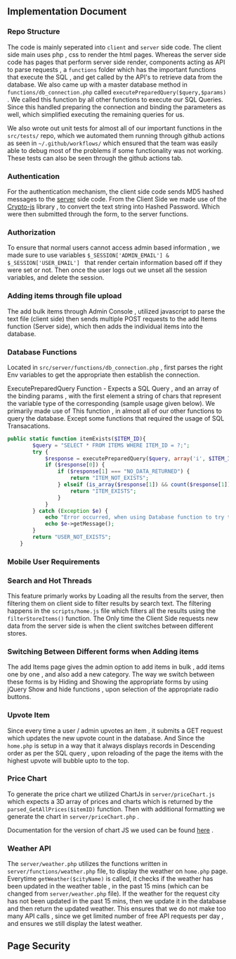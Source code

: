 ## Implementation Document

### Repo Structure

The code is mainly seperated into ```client``` and ```server``` side code. The client side main uses php , css to render the html pages. Whereas the server side code has pages that perform server side render, components acting as API to parse requests , a ```functions``` folder which has the important functions that execute the SQL , and get called by the API's to retrieve data from the database. We also came up with a master database method in ```functions/db_connection.php``` called ```executePreparedQuery($query,$params)``` . We called this function by all other functions to execute our SQL Queries. Since this handled preparing the connection and binding the parameters as well,  which simplified executing the remaining queries for us.

We also wrote out unit tests for almost all of our important functions in the ```src/tests/``` repo, which we automated them running through github actions as seen in ```~/.github/workflows/``` which ensured that the team was easily able to debug most of the problems if some functionality was not working. These tests can also be seen through the github actions tab.

### Authentication

For the authentication mechanism, the client side code sends MD5 hashed messages to the <u>server</u> side code. From the Client Side we made use of the [Crypto-js](https://www.npmjs.com/package/crypto-js) library , to convert the text string into Hashed Password. Which were then submitted through the form, to the server functions. 

### Authorization

To ensure that normal users cannot access admin based information , we made sure to use variables ```$_SESSION['ADMIN_EMAIL'] & $_SESSION['USER_EMAIL'] ```  that render certain information based off if they were set or not. Then once the user logs out we unset all the session variables, and delete the session.

### Adding items through file upload

The add bulk items through Admin Console , utilized javascript to parse the text file (client side) then sends multiple POST requests to the add Items function (Server side), which then adds the individual items into the database.

### Database Functions

Located in ```src/server/functions/db_connection.php``` , first parses the right Env variables to get the appropriate  then establish the connection. 

ExecutePreparedQuery Function - Expects a SQL Query , and an array of the binding params , with the first element a string of chars that represent the variable type of the corresponding (sample usage given below). We primarily made use of This function , in almost all of our other functions to query the database. Except some functions that required the usage of SQL Transacations.

```php
public static function itemExists($ITEM_ID){
		$query = "SELECT * FROM ITEMS WHERE ITEM_ID = ?;";
		try {
			$response = executePreparedQuery($query, array('i', $ITEM_ID)); /
			if ($response[0]) {
				if ($response[1] === "NO_DATA_RETURNED") {
					return "ITEM_NOT_EXISTS";
				} elseif (is_array($response[1]) && count($response[1]) >= 1) {
					return "ITEM_EXISTS";
				}
			}
		} catch (Exception $e) {
			echo "Error occurred, when using Database function to try to validate User.<br>";
			echo $e->getMessage();
		}
		return "USER_NOT_EXISTS"; 
	}
```



### Mobile User Requirements



### Search and Hot Threads

This feature primarly works by Loading all the results from the server, then filtering them on client side to filter results by search text. The filtering happens in the ```scripts/home.js``` file which filters all the results using the ```filterStoreItems()``` function. The Only time the Client Side requests new data from the server side is when the client switches between different stores. 



### Switching Between Different forms when Adding items

The add Items page gives the admin option to add items in bulk , add items one by one , and also add a new category. The way we switch between these forms is by Hiding and Showing the appropriate forms by using jQuery Show and hide functions , upon selection of the appropriate radio buttons.

### Upvote Item

Since every time a user / admin upvotes an item , it submits a GET request which updates the new upvote count in the database. And Since the ```home.php``` is setup in a way that it always displays records in Descending order as per the SQL query , upon reloading of the page the items with the highest upvote will bubble upto to the top.

### Price Chart

To generate the price chart we utilized ChartJs in ```server/priceChart.js``` which expects a 3D array of prices and charts which is returned by the ```parsed_GetAllPrices($itemID)``` function. Then with additional formatting we generate the chart in ```server/priceChart.php``` .

Documentation for the version of chart JS we used can be found [here](https://www.chartjs.org/docs/2.9.4/charts/line.html) . 

### Weather API

The ```server/weather.php``` utilizes the functions written in ```server/functions/weather.php``` file, to display the weather on ```home.php``` page. Everytime ```getWeather($cityName)``` is called, it checks if the weather has been updated in the weather table , in the past 15 mins (which can be changed from ```server/weather.php``` file). If the weather for the request city has not been updated in the past 15 mins, then we update it in the database and then return the updated weather. This ensures that we do not make too many API calls , since we get limited number of free API requests per day , and ensures we still display the latest weather.



## Page Security

 

